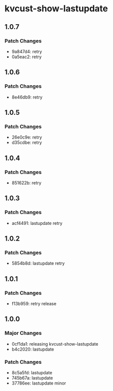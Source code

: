 # kvcust-show-lastupdate

## 1.0.7

### Patch Changes

- 9a847d4: retry
- 0a5eac2: retry

## 1.0.6

### Patch Changes

- 8e46db9: retry

## 1.0.5

### Patch Changes

- 26e0c9e: retry
- d35cdbe: retry

## 1.0.4

### Patch Changes

- 851622b: retry

## 1.0.3

### Patch Changes

- acf4491: lastupdate retry

## 1.0.2

### Patch Changes

- 5854b8d: lastupdate retry

## 1.0.1

### Patch Changes

- f13b959: retry release

## 1.0.0

### Major Changes

- 0cf1da1: releasing kvcust-show-lastupdate
- b4c2020: lastupdate

### Patch Changes

- 8c5a5fd: lastupdate
- 745b67a: lastupdate
- 37786ee: lastupdate minor
